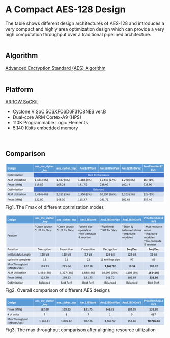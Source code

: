 # A Compact AES-128 Design
The table shows different design architectures of AES-128 and introduces a very compact and highly area optimization design which can provide a very high computation throughput over a traditional pipelined architecture.
<br/>
<br/>

Algorithm
------
[Advanced Encryption Standard (AES) Algorithm](https://nvlpubs.nist.gov/nistpubs/FIPS/NIST.FIPS.197.pdf)
<br/>
<br/>

Platform
------
[ARROW SoCKit](https://www.arrow.com/en/products/sockit/arrow-development-tools)
* Cyclone V SoC 5CSXFC6D6F31C8NES ver.B
* Dual-core ARM Cortex-A9 (HPS)
* 110K Programmable Logic Elements
* 5,140 Kbits embedded memory
<br/>

Comparison
------

![](Fig1.png)
Fig1. The Fmax of different optimization modes

![](Fig2.png)
Fig2. Overall comparison of different AES designs

![](Fig3.png)
Fig3. The max throughput comparison after aligning resource utilization
